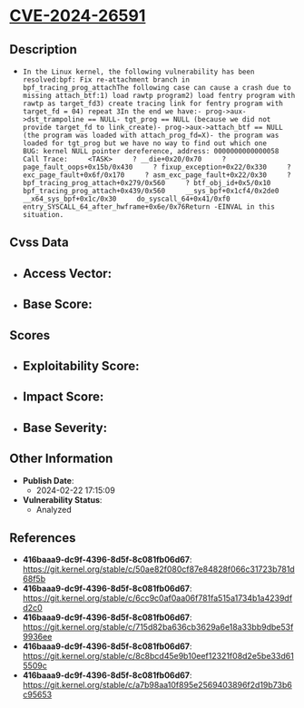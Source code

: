 
# [CVE-2024-26591](https://cve.mitre.org/cgi-bin/cvename.cgi?name=CVE-2024-26591)

## Description

- `In the Linux kernel, the following vulnerability has been resolved:bpf: Fix re-attachment branch in bpf_tracing_prog_attachThe following case can cause a crash due to missing attach_btf:1) load rawtp program2) load fentry program with rawtp as target_fd3) create tracing link for fentry program with target_fd = 04) repeat 3In the end we have:- prog->aux->dst_trampoline == NULL- tgt_prog == NULL (because we did not provide target_fd to link_create)- prog->aux->attach_btf == NULL (the program was loaded with attach_prog_fd=X)- the program was loaded for tgt_prog but we have no way to find out which one    BUG: kernel NULL pointer dereference, address: 0000000000000058    Call Trace:     <TASK>     ? __die+0x20/0x70     ? page_fault_oops+0x15b/0x430     ? fixup_exception+0x22/0x330     ? exc_page_fault+0x6f/0x170     ? asm_exc_page_fault+0x22/0x30     ? bpf_tracing_prog_attach+0x279/0x560     ? btf_obj_id+0x5/0x10     bpf_tracing_prog_attach+0x439/0x560     __sys_bpf+0x1cf4/0x2de0     __x64_sys_bpf+0x1c/0x30     do_syscall_64+0x41/0xf0     entry_SYSCALL_64_after_hwframe+0x6e/0x76Return -EINVAL in this situation.`

## Cvss Data

- **Access Vector**:
  - 
- **Base Score**:
  - 

## Scores

- **Exploitability Score**:
  - 
- **Impact Score**:
  - 
- **Base Severity**:
  - 

## Other Information

- **Publish Date**:
  - 2024-02-22 17:15:09
- **Vulnerability Status**:
  - Analyzed

## References

- **416baaa9-dc9f-4396-8d5f-8c081fb06d67**: https://git.kernel.org/stable/c/50ae82f080cf87e84828f066c31723b781d68f5b
- **416baaa9-dc9f-4396-8d5f-8c081fb06d67**: https://git.kernel.org/stable/c/6cc9c0af0aa06f781fa515a1734b1a4239dfd2c0
- **416baaa9-dc9f-4396-8d5f-8c081fb06d67**: https://git.kernel.org/stable/c/715d82ba636cb3629a6e18a33bb9dbe53f9936ee
- **416baaa9-dc9f-4396-8d5f-8c081fb06d67**: https://git.kernel.org/stable/c/8c8bcd45e9b10eef12321f08d2e5be33d615509c
- **416baaa9-dc9f-4396-8d5f-8c081fb06d67**: https://git.kernel.org/stable/c/a7b98aa10f895e2569403896f2d19b73b6c95653
